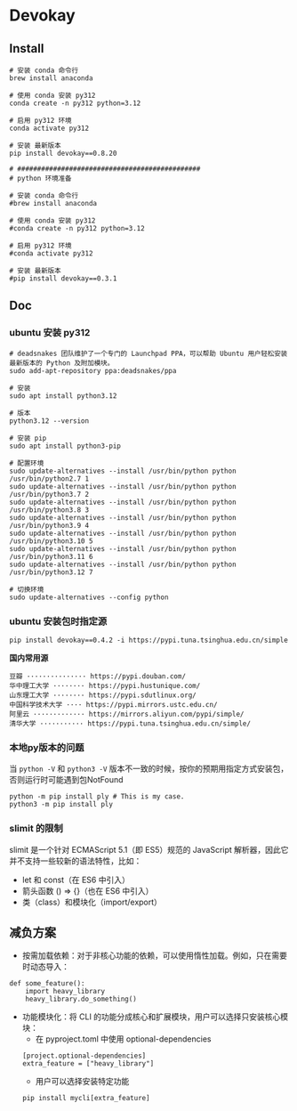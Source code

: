 # Devokay


## Install
```
# 安装 conda 命令行
brew install anaconda

# 使用 conda 安装 py312
conda create -n py312 python=3.12

# 启用 py312 环境
conda activate py312

# 安装 最新版本
pip install devokay==0.8.20
```


```
# ##############################################
# python 环境准备

# 安装 conda 命令行
#brew install anaconda

# 使用 conda 安装 py312
#conda create -n py312 python=3.12

# 启用 py312 环境
#conda activate py312

# 安装 最新版本
#pip install devokay==0.3.1
```

## Doc

### ubuntu 安装 py312

```
# deadsnakes 团队维护了一个专门的 Launchpad PPA，可以帮助 Ubuntu 用户轻松安装最新版本的 Python 及附加模块。
sudo add-apt-repository ppa:deadsnakes/ppa

# 安装
sudo apt install python3.12

# 版本
python3.12 --version

# 安装 pip
sudo apt install python3-pip

# 配置环境
sudo update-alternatives --install /usr/bin/python python /usr/bin/python2.7 1
sudo update-alternatives --install /usr/bin/python python /usr/bin/python3.7 2
sudo update-alternatives --install /usr/bin/python python /usr/bin/python3.8 3
sudo update-alternatives --install /usr/bin/python python /usr/bin/python3.9 4
sudo update-alternatives --install /usr/bin/python python /usr/bin/python3.10 5
sudo update-alternatives --install /usr/bin/python python /usr/bin/python3.11 6
sudo update-alternatives --install /usr/bin/python python /usr/bin/python3.12 7

# 切换环境
sudo update-alternatives --config python
```

### ubuntu 安装包时指定源

```
pip install devokay==0.4.2 -i https://pypi.tuna.tsinghua.edu.cn/simple
```

**国内常用源**
```
豆瓣 ··············· https://pypi.douban.com/
华中理工大学 ········ https://pypi.hustunique.com/
山东理工大学 ········ https://pypi.sdutlinux.org/
中国科学技术大学 ···· https://pypi.mirrors.ustc.edu.cn/
阿里云 ············· https://mirrors.aliyun.com/pypi/simple/
清华大学 ··········· https://pypi.tuna.tsinghua.edu.cn/simple/
```

### 本地py版本的问题

当 `python -V` 和 `python3 -V` 版本不一致的时候，按你的预期用指定方式安装包，否则运行时可能遇到包NotFound

```shell
python -m pip install ply # This is my case.
python3 -m pip install ply
```

### slimit 的限制

slimit 是一个针对 ECMAScript 5.1（即 ES5）规范的 JavaScript 解析器，因此它并不支持一些较新的语法特性，比如：
- let 和 const（在 ES6 中引入）
- 箭头函数 () => {}（也在 ES6 中引入）
- 类（class）和模块化（import/export）

## 减负方案

* 按需加载依赖：对于非核心功能的依赖，可以使用惰性加载。例如，只在需要时动态导入：
```
def some_feature():
    import heavy_library
    heavy_library.do_something()
```

* 功能模块化：将 CLI 的功能分成核心和扩展模块，用户可以选择只安装核心模块：
    - 在 pyproject.toml 中使用 optional-dependencies
    ```
    [project.optional-dependencies]
    extra_feature = ["heavy_library"]
    ```
    - 用户可以选择安装特定功能
    ```
    pip install mycli[extra_feature]
    ```